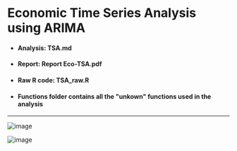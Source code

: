 # Economic Time Series Analysis using ARIMA
- #### Analysis: TSA.md
- #### Report: Report Eco-TSA.pdf
- #### Raw R code: TSA_raw.R
- #### Functions folder contains all the "unkown" functions used in the analysis 

---

![image](https://github.com/DavidAlexanderMoe/Economic-TSA-ARIMA/assets/122370567/92df0503-1f24-4d7b-b814-009f6e1a0eb9)

![image](https://github.com/DavidAlexanderMoe/Economic-TSA-ARIMA/assets/122370567/8914b714-9f72-48af-b8a2-9413fe45cbd9)
